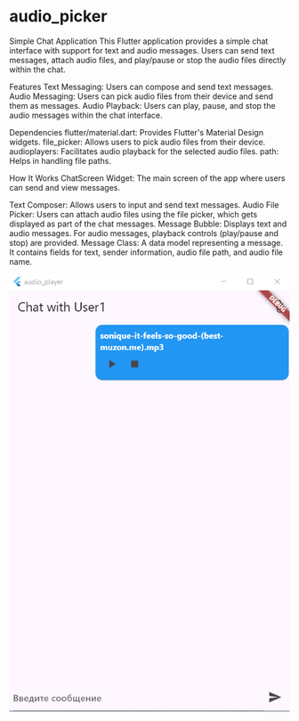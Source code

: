 # audio_picker
Simple Chat Application
This Flutter application provides a simple chat interface with support for text and audio messages. Users can send text messages, attach audio files, and play/pause or stop the audio files directly within the chat.

Features
Text Messaging: Users can compose and send text messages.
Audio Messaging: Users can pick audio files from their device and send them as messages.
Audio Playback: Users can play, pause, and stop the audio messages within the chat interface.

Dependencies
flutter/material.dart: Provides Flutter's Material Design widgets.
file_picker: Allows users to pick audio files from their device.
audioplayers: Facilitates audio playback for the selected audio files.
path: Helps in handling file paths.

How It Works
ChatScreen Widget: The main screen of the app where users can send and view messages.

Text Composer: 
Allows users to input and send text messages.
Audio File Picker: Users can attach audio files using the file picker, which gets displayed as part of the chat messages.
Message Bubble: Displays text and audio messages. For audio messages, playback controls (play/pause and stop) are provided.
Message Class: A data model representing a message. It contains fields for text, sender information, audio file path, and audio file name.

<img src="https://github.com/Arty1909/audio_picker/blob/main/Screenshot%202024-07-14%20035936.png"/>
